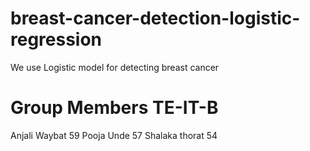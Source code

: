 # breast-cancer-detection-logistic-regression

 We use Logistic model for detecting breast cancer
 
# Group Members TE-IT-B

Anjali Waybat   59
Pooja Unde      57
Shalaka thorat  54
 
 
 
